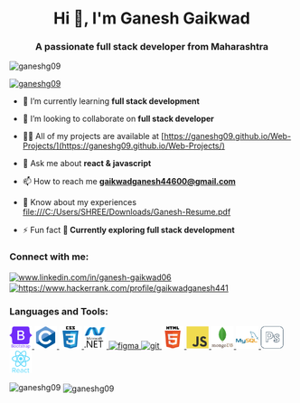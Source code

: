 <h1 align="center">Hi 👋, I'm Ganesh Gaikwad</h1>
<h3 align="center">A passionate full stack developer from Maharashtra</h3>

<p align="left"> <img src="https://komarev.com/ghpvc/?username=ganeshg09&label=Profile%20views&color=0e75b6&style=flat" alt="ganeshg09" /> </p>

<p align="left"> <a href="https://github.com/ryo-ma/github-profile-trophy"><img src="https://github-profile-trophy.vercel.app/?username=ganeshg09" alt="ganeshg09" /></a> </p>

- 🌱 I’m currently learning **full stack development**

- 👯 I’m looking to collaborate on **full stack developer**

- 👨‍💻 All of my projects are available at [https://ganeshg09.github.io/Web-Projects/](https://ganeshg09.github.io/Web-Projects/)

- 💬 Ask me about **react & javascript**

- 📫 How to reach me **gaikwadganesh44600@gmail.com**

- 📄 Know about my experiences [file:///C:/Users/SHREE/Downloads/Ganesh-Resume.pdf](file:///C:/Users/SHREE/Downloads/Ganesh-Resume.pdf)

- ⚡ Fun fact **🚀 Currently exploring full stack development**

<h3 align="left">Connect with me:</h3>
<p align="left">
<a href="https://linkedin.com/in/www.linkedin.com/in/ganesh-gaikwad06" target="blank"><img align="center" src="https://raw.githubusercontent.com/rahuldkjain/github-profile-readme-generator/master/src/images/icons/Social/linked-in-alt.svg" alt="www.linkedin.com/in/ganesh-gaikwad06" height="30" width="40" /></a>
<a href="https://www.hackerrank.com/https://www.hackerrank.com/profile/gaikwadganesh441" target="blank"><img align="center" src="https://raw.githubusercontent.com/rahuldkjain/github-profile-readme-generator/master/src/images/icons/Social/hackerrank.svg" alt="https://www.hackerrank.com/profile/gaikwadganesh441" height="30" width="40" /></a>
</p>

<h3 align="left">Languages and Tools:</h3>
<p align="left"> <a href="https://getbootstrap.com" target="_blank" rel="noreferrer"> <img src="https://raw.githubusercontent.com/devicons/devicon/master/icons/bootstrap/bootstrap-plain-wordmark.svg" alt="bootstrap" width="40" height="40"/> </a> <a href="https://www.cprogramming.com/" target="_blank" rel="noreferrer"> <img src="https://raw.githubusercontent.com/devicons/devicon/master/icons/c/c-original.svg" alt="c" width="40" height="40"/> </a> <a href="https://www.w3schools.com/css/" target="_blank" rel="noreferrer"> <img src="https://raw.githubusercontent.com/devicons/devicon/master/icons/css3/css3-original-wordmark.svg" alt="css3" width="40" height="40"/> </a> <a href="https://dotnet.microsoft.com/" target="_blank" rel="noreferrer"> <img src="https://raw.githubusercontent.com/devicons/devicon/master/icons/dot-net/dot-net-original-wordmark.svg" alt="dotnet" width="40" height="40"/> </a> <a href="https://www.figma.com/" target="_blank" rel="noreferrer"> <img src="https://www.vectorlogo.zone/logos/figma/figma-icon.svg" alt="figma" width="40" height="40"/> </a> <a href="https://git-scm.com/" target="_blank" rel="noreferrer"> <img src="https://www.vectorlogo.zone/logos/git-scm/git-scm-icon.svg" alt="git" width="40" height="40"/> </a> <a href="https://www.w3.org/html/" target="_blank" rel="noreferrer"> <img src="https://raw.githubusercontent.com/devicons/devicon/master/icons/html5/html5-original-wordmark.svg" alt="html5" width="40" height="40"/> </a> <a href="https://developer.mozilla.org/en-US/docs/Web/JavaScript" target="_blank" rel="noreferrer"> <img src="https://raw.githubusercontent.com/devicons/devicon/master/icons/javascript/javascript-original.svg" alt="javascript" width="40" height="40"/> </a> <a href="https://www.mongodb.com/" target="_blank" rel="noreferrer"> <img src="https://raw.githubusercontent.com/devicons/devicon/master/icons/mongodb/mongodb-original-wordmark.svg" alt="mongodb" width="40" height="40"/> </a> <a href="https://www.mysql.com/" target="_blank" rel="noreferrer"> <img src="https://raw.githubusercontent.com/devicons/devicon/master/icons/mysql/mysql-original-wordmark.svg" alt="mysql" width="40" height="40"/> </a> <a href="https://www.photoshop.com/en" target="_blank" rel="noreferrer"> <img src="https://raw.githubusercontent.com/devicons/devicon/master/icons/photoshop/photoshop-line.svg" alt="photoshop" width="40" height="40"/> </a> <a href="https://reactjs.org/" target="_blank" rel="noreferrer"> <img src="https://raw.githubusercontent.com/devicons/devicon/master/icons/react/react-original-wordmark.svg" alt="react" width="40" height="40"/> </a> </p>

<p><img align="left" src="https://github-readme-stats.vercel.app/api/top-langs?username=ganeshg09&show_icons=true&locale=en&layout=compact" alt="ganeshg09" /></p>

<p>&nbsp;<img align="center" src="https://github-readme-stats.vercel.app/api?username=ganeshg09&show_icons=true&locale=en" alt="ganeshg09" /></p>

